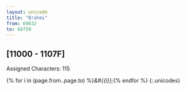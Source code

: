 ```yaml
---
layout: unicode
title: "Brahmi"
from: 69632
to: 69759
---
```


## 	[11000 - 1107F]

Assigned Characters: 115

{% for i in (page.from..page.to) %}<i>&#{{i}};</i>{% endfor %}
{:.unicodes}
